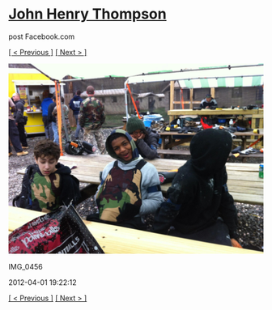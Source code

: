 # [John Henry Thompson](../README.md)
post Facebook.com

[[ < Previous ]](2012-04-01-8.md) [[ Next > ]](2012-04-01-10.md)

[![](../media/2012-04-01/Paintball-14th-B-day-IMG_0456.jpg)](../README.md)

IMG_0456

2012-04-01 19:22:12

[[ < Previous ]](2012-04-01-8.md) [[ Next > ]](2012-04-01-10.md)